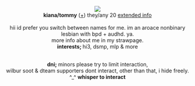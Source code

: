 <p align="center">
  <img src="https://images-wixmp-ed30a86b8c4ca887773594c2.wixmp.com/f/33bb0c3f-b0ea-43ad-88f9-a7804fc4c0c9/dh7jsps-e5731e28-890b-4e8e-a375-520563eb52a5.png?token=eyJ0eXAiOiJKV1QiLCJhbGciOiJIUzI1NiJ9.eyJzdWIiOiJ1cm46YXBwOjdlMGQxODg5ODIyNjQzNzNhNWYwZDQxNWVhMGQyNmUwIiwiaXNzIjoidXJuOmFwcDo3ZTBkMTg4OTgyMjY0MzczYTVmMGQ0MTVlYTBkMjZlMCIsIm9iaiI6W1t7InBhdGgiOiJcL2ZcLzMzYmIwYzNmLWIwZWEtNDNhZC04OGY5LWE3ODA0ZmM0YzBjOVwvZGg3anNwcy1lNTczMWUyOC04OTBiLTRlOGUtYTM3NS01MjA1NjNlYjUyYTUucG5nIn1dXSwiYXVkIjpbInVybjpzZXJ2aWNlOmZpbGUuZG93bmxvYWQiXX0.wkMK_AtmUMTjlWU-u4pTcCkuZKmhMtwzdZhuwQJt_bo">
  <br><strong>kiana/tommy</strong> (<a href="https://en.pronouns.page/@finalherrscher">+</a>) they/any 20 <a href="https://yourtommy.straw.page">extended info</a>
  <br>
<br>hii id prefer you switch between names for me. im an aroace nonbinary lesbian with bpd + audhd. ya.
<br> more info about me in my strawpage. </a>
<br><strong>interests; </strong> hi3, dsmp, mlp & more </a>

<p align="center"><br><strong>dni; </strong> minors please try to limit interaction, 
   <br> wilbur soot & dteam supporters dont interact, other than that, i hide freely. ^_^ 
   <strong>whisper to interact</strong></a>
